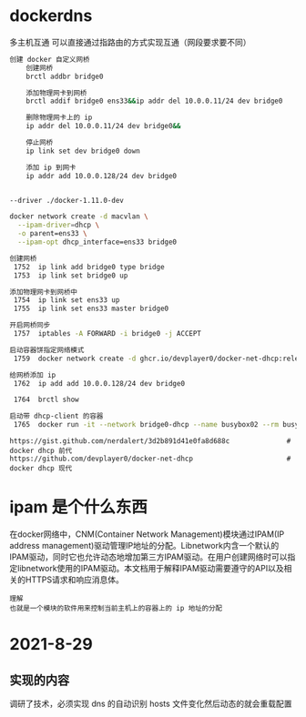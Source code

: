 # dockerdns
多主机互通
    可以直接通过指路由的方式实现互通（网段要求要不同）

```bash
创建 docker 自定义网桥
    创建网桥
    brctl addbr bridge0

    添加物理网卡到网桥
    brctl addif bridge0 ens33&&ip addr del 10.0.0.11/24 dev bridge0

    删除物理网卡上的 ip
    ip addr del 10.0.0.11/24 dev bridge0&&

    停止网桥
    ip link set dev bridge0 down

    添加 ip 到网卡
    ip addr add 10.0.0.128/24 dev bridge0


--driver ./docker-1.11.0-dev 

docker network create -d macvlan \
  --ipam-driver=dhcp \
  -o parent=ens33 \
  --ipam-opt dhcp_interface=ens33 bridge0 
```


```bash
创建网桥
 1752  ip link add bridge0 type bridge
 1753  ip link set bridge0 up

添加物理网卡到网桥中
 1754  ip link set ens33 up
 1755  ip link set ens33 master bridge0

开启网桥同步
 1757  iptables -A FORWARD -i bridge0 -j ACCEPT

启动容器饼指定网络模式
 1759  docker network create -d ghcr.io/devplayer0/docker-net-dhcp:release-linux-amd64 --ipam-driver null -o bridge=bridge0  bridge0-dhcp

给网桥添加 ip
 1762  ip add add 10.0.0.128/24 dev bridge0

 1764  brctl show

启动带 dhcp-client 的容器
 1765  docker run -it --network bridge0-dhcp --name busybox02 --rm busybox sh
```

```http
https://gist.github.com/nerdalert/3d2b891d41e0fa8d688c              # docker dhcp 前代
https://github.com/devplayer0/docker-net-dhcp                       # docker dhcp 现代
```

# ipam 是个什么东西

在docker网络中，CNM(Container Network Management)模块通过IPAM(IP address management)驱动管理IP地址的分配。Libnetwork内含一个默认的IPAM驱动，同时它也允许动态地增加第三方IPAM驱动。在用户创建网络时可以指定libnetwork使用的IPAM驱动。本文档用于解释IPAM驱动需要遵守的API以及相关的HTTPS请求和响应消息体。

```text 
理解
也就是一个模块的软件用来控制当前主机上的容器上的 ip 地址的分配
```

# 2021-8-29

## 实现的内容

调研了技术，必须实现 dns 的自动识别 hosts 文件变化然后动态的就会重载配置
